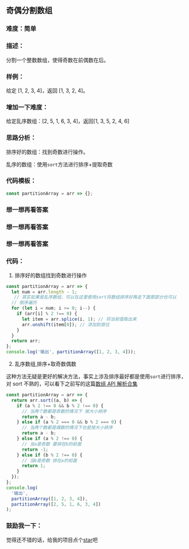 ## 奇偶分割数组

### 难度：简单

### 描述：

分割一个整数数组，使得奇数在前偶数在后。 

### 样例：

给定 [1, 2, 3, 4]，返回 [1, 3, 2, 4]。

### 增加一下难度：

给定乱序数组：[2, 5, 1, 6, 3, 4]，返回[1, 3, 5, 2, 4, 6]

### 思路分析：

排序好的数组：找到奇数进行操作。

乱序的数组：使用`sort`方法进行排序+提取奇数

### 代码模板：

```js 
const partitionArray = arr => {};
```

### 想一想再看答案

### 想一想再看答案

### 想一想再看答案

### 代码：

1. 排序好的数组找到奇数进行操作

```js
const partitionArray = arr => {
  let num = arr.length - 1;
   // 其实如果是乱序数组，可以在这里使用sort将数组排序好再走下面那部分也可以
  // 倒序遍历
  for (let i = num; i >= 0; i--) {
    if (arr[i] % 2 !== 0) {
      let item = arr.splice(i, 1); // 将当前值取出来
      arr.unshift(item[0]); // 添加到首位
    }
  }
  return arr;
};
console.log('输出', partitionArray([1, 2, 3, 4]));
```

2. 乱序数组,排序+取奇数偶数

这种方法无疑是更好的解决方法，事实上涉及排序最好都是使用`sort`进行排序，对 sort 不熟的，可以看下之前写的这篇[数组 API 解析合集](http://obkoro1.com/web_accumulate/accumulate/JS/%E6%95%B0%E7%BB%84API%E8%A7%A3%E6%9E%90%E5%90%88%E9%9B%86.html)

```js
const partitionArray = arr => {
  return arr.sort((a, b) => {
    if (a % 2 !== 0 && b % 2 !== 0) {
      // 当两个数都是奇数的情况下 按大小排序
      return a - b;
    } else if (a % 2 === 0 && b % 2 === 0) {
      // 当两个数都是偶数的情况下也是按大小排序
      return a - b;
    } else if (a % 2 !== 0) {
      // 当a是奇数 要排在b的前面
      return -1;
    } else if (b % 2 !== 0) {
      // 当b是奇数 排在a的前面
      return 1;
    }
  });
};
console.log(
  '输出',
  partitionArray([1, 2, 3, 4]),
  partitionArray([2, 5, 1, 6, 3, 4])
);
```

### 鼓励我一下：

觉得还不错的话，给我的项目点个[star](https://github.com/OBKoro1/Brush_algorithm)吧

